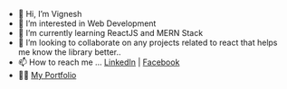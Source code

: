 - 👋 Hi, I’m Vignesh
- 👀 I’m interested in Web Development
- 🌱 I’m currently learning ReactJS and MERN Stack
- 💞️ I’m looking to collaborate on any projects related to react that helps me know the library better..
- 📫 How to reach me ... [LinkedIn](https://www.linkedin.com/in/vignesh-g-0023aa116/)  |  [Facebook](https://www.facebook.com/vignesh.gopal.73/about)
- 👨‍💼 [My Portfolio](https://www.leanbeast.in) 

<!---
VigneshG1616/VigneshG1616 is a ✨ special ✨ repository because its `README.md` (this file) appears on your GitHub profile.
You can click the Preview link to take a look at your changes.
--->
